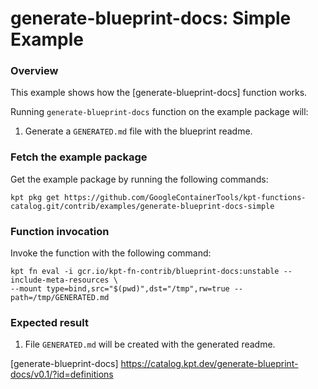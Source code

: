 # generate-blueprint-docs: Simple Example

### Overview

This example shows how the [generate-blueprint-docs] function works.

Running `generate-blueprint-docs` function on the example package will:

1. Generate a `GENERATED.md` file with the blueprint readme.

### Fetch the example package

Get the example package by running the following commands:

```shell
kpt pkg get https://github.com/GoogleContainerTools/kpt-functions-catalog.git/contrib/examples/generate-blueprint-docs-simple
```

### Function invocation

Invoke the function with the following command:

```shell
kpt fn eval -i gcr.io/kpt-fn-contrib/blueprint-docs:unstable --include-meta-resources \
--mount type=bind,src="$(pwd)",dst="/tmp",rw=true -- path=/tmp/GENERATED.md
```

### Expected result

1. File `GENERATED.md` will be created with the generated readme.

[generate-blueprint-docs] https://catalog.kpt.dev/generate-blueprint-docs/v0.1/?id=definitions
